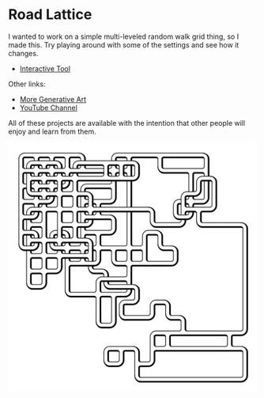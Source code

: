 # Road Lattice

I wanted to work on a simple multi-leveled random walk grid thing, so I made this. Try playing around with some of the settings and see how it changes.

- [Interactive Tool](https://www.erdavids.com/road-lattice/)

Other links:
- [More Generative Art](https://github.com/erdavids/Generative-Art)
- [YouTube Channel](https://www.youtube.com/channel/UCUrmX3SvpPerq-KAfGBrgGQ)

All of these projects are available with the intention that other people will enjoy and learn from them. 

<p align="center"><img src="images/ex-1.png"></p>